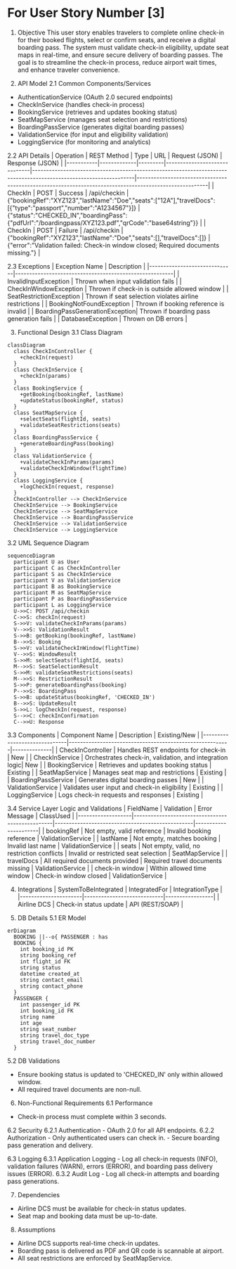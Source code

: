 # For User Story Number [3]

1. Objective
This user story enables travelers to complete online check-in for their booked flights, select or confirm seats, and receive a digital boarding pass. The system must validate check-in eligibility, update seat maps in real-time, and ensure secure delivery of boarding passes. The goal is to streamline the check-in process, reduce airport wait times, and enhance traveler convenience.

2. API Model
  2.1 Common Components/Services
  - AuthenticationService (OAuth 2.0 secured endpoints)
  - CheckInService (handles check-in process)
  - BookingService (retrieves and updates booking status)
  - SeatMapService (manages seat selection and restrictions)
  - BoardingPassService (generates digital boarding passes)
  - ValidationService (for input and eligibility validation)
  - LoggingService (for monitoring and analytics)

  2.2 API Details
  | Operation | REST Method | Type    | URL                          | Request (JSON)                                                                                                   | Response (JSON)                                                                                       |
  |-----------|-------------|---------|------------------------------|------------------------------------------------------------------------------------------------------------------|-------------------------------------------------------------------------------------------------------|
  | CheckIn   | POST        | Success | /api/checkin                 | {"bookingRef":"XYZ123","lastName":"Doe","seats":["12A"],"travelDocs":[{"type":"passport","number":"A1234567"}]} | {"status":"CHECKED_IN","boardingPass":{"pdfUrl":"/boardingpass/XYZ123.pdf","qrCode":"base64string"}} |
  | CheckIn   | POST        | Failure | /api/checkin                 | {"bookingRef":"XYZ123","lastName":"Doe","seats":[],"travelDocs":[]}                                     | {"error":"Validation failed: Check-in window closed; Required documents missing."}                  |

  2.3 Exceptions
  | Exception Name                | Description                                            |
  |------------------------------|--------------------------------------------------------|
  | InvalidInputException         | Thrown when input validation fails                     |
  | CheckInWindowException        | Thrown if check-in is outside allowed window           |
  | SeatRestrictionException      | Thrown if seat selection violates airline restrictions |
  | BookingNotFoundException      | Thrown if booking reference is invalid                 |
  | BoardingPassGenerationException| Thrown if boarding pass generation fails              |
  | DatabaseException             | Thrown on DB errors                                   |

3. Functional Design
  3.1 Class Diagram
  ```mermaid
  classDiagram
    class CheckInController {
      +checkIn(request)
    }
    class CheckInService {
      +checkIn(params)
    }
    class BookingService {
      +getBooking(bookingRef, lastName)
      +updateStatus(bookingRef, status)
    }
    class SeatMapService {
      +selectSeats(flightId, seats)
      +validateSeatRestrictions(seats)
    }
    class BoardingPassService {
      +generateBoardingPass(booking)
    }
    class ValidationService {
      +validateCheckInParams(params)
      +validateCheckInWindow(flightTime)
    }
    class LoggingService {
      +logCheckIn(request, response)
    }
    CheckInController --> CheckInService
    CheckInService --> BookingService
    CheckInService --> SeatMapService
    CheckInService --> BoardingPassService
    CheckInService --> ValidationService
    CheckInService --> LoggingService
  ```

  3.2 UML Sequence Diagram
  ```mermaid
  sequenceDiagram
    participant U as User
    participant C as CheckInController
    participant S as CheckInService
    participant V as ValidationService
    participant B as BookingService
    participant M as SeatMapService
    participant P as BoardingPassService
    participant L as LoggingService
    U->>C: POST /api/checkin
    C->>S: checkIn(request)
    S->>V: validateCheckInParams(params)
    V-->>S: ValidationResult
    S->>B: getBooking(bookingRef, lastName)
    B-->>S: Booking
    S->>V: validateCheckInWindow(flightTime)
    V-->>S: WindowResult
    S->>M: selectSeats(flightId, seats)
    M-->>S: SeatSelectionResult
    S->>M: validateSeatRestrictions(seats)
    M-->>S: RestrictionResult
    S->>P: generateBoardingPass(booking)
    P-->>S: BoardingPass
    S->>B: updateStatus(bookingRef, 'CHECKED_IN')
    B-->>S: UpdateResult
    S->>L: logCheckIn(request, response)
    S-->>C: checkInConfirmation
    C-->>U: Response
  ```

  3.3 Components
  | Component Name                | Description                                             | Existing/New |
  |------------------------------|---------------------------------------------------------|--------------|
  | CheckInController             | Handles REST endpoints for check-in                     | New          |
  | CheckInService                | Orchestrates check-in, validation, and integration logic| New          |
  | BookingService                | Retrieves and updates booking status                    | Existing     |
  | SeatMapService                | Manages seat map and restrictions                      | Existing     |
  | BoardingPassService           | Generates digital boarding passes                       | New          |
  | ValidationService             | Validates user input and check-in eligibility           | Existing     |
  | LoggingService                | Logs check-in requests and responses                    | Existing     |

  3.4 Service Layer Logic and Validations
  | FieldName         | Validation                                      | Error Message                                   | ClassUsed            |
  |-------------------|-------------------------------------------------|-------------------------------------------------|----------------------|
  | bookingRef        | Not empty, valid reference                       | Invalid booking reference                       | ValidationService    |
  | lastName          | Not empty, matches booking                       | Invalid last name                               | ValidationService    |
  | seats             | Not empty, valid, no restriction conflicts       | Invalid or restricted seat selection            | SeatMapService      |
  | travelDocs        | All required documents provided                  | Required travel documents missing               | ValidationService    |
  | check-in window   | Within allowed time window                       | Check-in window closed                          | ValidationService    |

4. Integrations
  | SystemToBeIntegrated | IntegratedFor              | IntegrationType |
  |----------------------|----------------------------|-----------------|
  | Airline DCS          | Check-in status update     | API (REST/SOAP) |

5. DB Details
  5.1 ER Model
  ```mermaid
  erDiagram
    BOOKING ||--o{ PASSENGER : has
    BOOKING {
      int booking_id PK
      string booking_ref
      int flight_id FK
      string status
      datetime created_at
      string contact_email
      string contact_phone
    }
    PASSENGER {
      int passenger_id PK
      int booking_id FK
      string name
      int age
      string seat_number
      string travel_doc_type
      string travel_doc_number
    }
  ```

  5.2 DB Validations
  - Ensure booking status is updated to 'CHECKED_IN' only within allowed window.
  - All required travel documents are non-null.

6. Non-Functional Requirements
  6.1 Performance
  - Check-in process must complete within 3 seconds.

  6.2 Security
    6.2.1 Authentication
    - OAuth 2.0 for all API endpoints.
    6.2.2 Authorization
    - Only authenticated users can check in.
    - Secure boarding pass generation and delivery.

  6.3 Logging
    6.3.1 Application Logging
    - Log all check-in requests (INFO), validation failures (WARN), errors (ERROR), and boarding pass delivery issues (ERROR).
    6.3.2 Audit Log
    - Log all check-in attempts and boarding pass generations.

7. Dependencies
  - Airline DCS must be available for check-in status updates.
  - Seat map and booking data must be up-to-date.

8. Assumptions
  - Airline DCS supports real-time check-in updates.
  - Boarding pass is delivered as PDF and QR code is scannable at airport.
  - All seat restrictions are enforced by SeatMapService.
